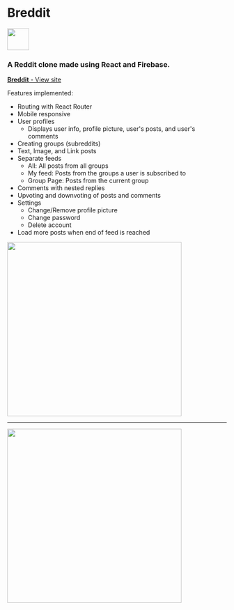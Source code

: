 # Breddit
<img src="https://raw.githubusercontent.com/sher-s7/reddit-clone/master/src/assets/bread-logo.png" width="50px" />

### A Reddit clone made using React and Firebase.

<a href="https://reddit-clone-a7ea1.web.app/" target="_blank" rel="noreferrer noopener"><b>Breddit</b> - View site</a>

Features implemented:
* Routing with React Router
* Mobile responsive
* User profiles
  - Displays user info, profile picture, user's posts, and user's comments
* Creating groups (subreddits)
* Text, Image, and Link posts
* Separate feeds
  - All: All posts from all groups
  - My feed: Posts from the groups a user is subscribed to
  - Group Page: Posts from the current group
* Comments with nested replies
* Upvoting and downvoting of posts and comments
* Settings
  - Change/Remove profile picture
  - Change password
  - Delete account
* Load more posts when end of feed is reached

 <img src="https://raw.githubusercontent.com/sher-s7/reddit-clone/master/readme-assets/bredditfeed.png" width="400"/>

---
  
 <img src="https://raw.githubusercontent.com/sher-s7/reddit-clone/master/readme-assets/bredditcomments.png" width="400"/>

